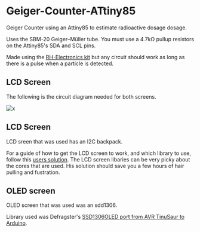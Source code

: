 # Geiger-Counter-ATtiny85
Geiger Counter using an Attiny85 to estimate radioactive dosage dosage.

Uses the SBM-20 Geiger–Müller tube.
You must use a 4.7kΩ pullup resistors on the Attiny85's SDA and SCL pins.

Made using the [RH-Electronics kit](http://www.rhelectronics.net/store/radiation-detector-geiger-counter-diy-kit-second-edition.html) but any circuit should work as long as there is a pulse when a particle is detected. 

## LCD Screen
The following is the circuit diagram needed for both screens.

![x](https://i.imgur.com/rjDOTEW.png)


## LCD Screen

LCD sreen that was used has an I2C backpack.

For a guide of how to get the LCD screen to work, and which library to use, follow this [users solution](https://arduino.stackexchange.com/questions/29546/attiny85-i2c-lcd). The LCD screen libaries can be very picky about the cores that are used. His solution should save you a few hours of hair pulling and fustration.

## OLED screen

OLED screen that was used was an sdd1306.

Library used was Defragster's [SSD1306OLED port from AVR TinuSaur to Arduino](https://github.com/Defragster/ssd1306xled).
